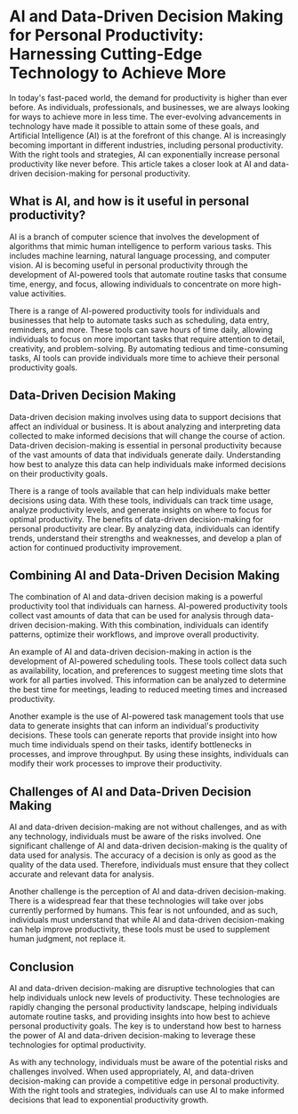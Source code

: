 # AI and Data-Driven Decision Making for Personal Productivity: Harnessing Cutting-Edge Technology to Achieve More

In today's fast-paced world, the demand for productivity is higher than ever before. As individuals, professionals, and businesses, we are always looking for ways to achieve more in less time. The ever-evolving advancements in technology have made it possible to attain some of these goals, and Artificial Intelligence (AI) is at the forefront of this change. AI is increasingly becoming important in different industries, including personal productivity. With the right tools and strategies, AI can exponentially increase personal productivity like never before. This article takes a closer look at AI and data-driven decision-making for personal productivity.

## What is AI, and how is it useful in personal productivity?

AI is a branch of computer science that involves the development of algorithms that mimic human intelligence to perform various tasks. This includes machine learning, natural language processing, and computer vision. AI is becoming useful in personal productivity through the development of AI-powered tools that automate routine tasks that consume time, energy, and focus, allowing individuals to concentrate on more high-value activities.

There is a range of AI-powered productivity tools for individuals and businesses that help to automate tasks such as scheduling, data entry, reminders, and more. These tools can save hours of time daily, allowing individuals to focus on more important tasks that require attention to detail, creativity, and problem-solving. By automating tedious and time-consuming tasks, AI tools can provide individuals more time to achieve their personal productivity goals.

## Data-Driven Decision Making

Data-driven decision making involves using data to support decisions that affect an individual or business. It is about analyzing and interpreting data collected to make informed decisions that will change the course of action. Data-driven decision-making is essential in personal productivity because of the vast amounts of data that individuals generate daily. Understanding how best to analyze this data can help individuals make informed decisions on their productivity goals.

There is a range of tools available that can help individuals make better decisions using data. With these tools, individuals can track time usage, analyze productivity levels, and generate insights on where to focus for optimal productivity. The benefits of data-driven decision-making for personal productivity are clear. By analyzing data, individuals can identify trends, understand their strengths and weaknesses, and develop a plan of action for continued productivity improvement.

## Combining AI and Data-Driven Decision Making

The combination of AI and data-driven decision making is a powerful productivity tool that individuals can harness. AI-powered productivity tools collect vast amounts of data that can be used for analysis through data-driven decision-making. With this combination, individuals can identify patterns, optimize their workflows, and improve overall productivity.

An example of AI and data-driven decision-making in action is the development of AI-powered scheduling tools. These tools collect data such as availability, location, and preferences to suggest meeting time slots that work for all parties involved. This information can be analyzed to determine the best time for meetings, leading to reduced meeting times and increased productivity.

Another example is the use of AI-powered task management tools that use data to generate insights that can inform an individual's productivity decisions. These tools can generate reports that provide insight into how much time individuals spend on their tasks, identify bottlenecks in processes, and improve throughput. By using these insights, individuals can modify their work processes to improve their productivity.

## Challenges of AI and Data-Driven Decision Making

AI and data-driven decision-making are not without challenges, and as with any technology, individuals must be aware of the risks involved. One significant challenge of AI and data-driven decision-making is the quality of data used for analysis. The accuracy of a decision is only as good as the quality of the data used. Therefore, individuals must ensure that they collect accurate and relevant data for analysis.

Another challenge is the perception of AI and data-driven decision-making. There is a widespread fear that these technologies will take over jobs currently performed by humans. This fear is not unfounded, and as such, individuals must understand that while AI and data-driven decision-making can help improve productivity, these tools must be used to supplement human judgment, not replace it.

## Conclusion

AI and data-driven decision-making are disruptive technologies that can help individuals unlock new levels of productivity. These technologies are rapidly changing the personal productivity landscape, helping individuals automate routine tasks, and providing insights into how best to achieve personal productivity goals. The key is to understand how best to harness the power of AI and data-driven decision-making to leverage these technologies for optimal productivity.

As with any technology, individuals must be aware of the potential risks and challenges involved. When used appropriately, AI, and data-driven decision-making can provide a competitive edge in personal productivity. With the right tools and strategies, individuals can use AI to make informed decisions that lead to exponential productivity growth.